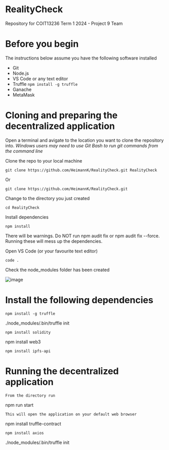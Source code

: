 # RealityCheck
Repository for COIT13236 Term 1 2024 - Project 9 Team

# Before you begin

The instructions below assume you have the following software installed
* Git
* Node.js
* VS Code or any text editor
* Truffle ```npm install -g truffle```
* Ganache
* MetaMask

# Cloning and preparing the decentralized application

Open a terminal and avigate to the location you want to clone the repository into.
*Windows users may need to use Git Bash to run git commands from the command line*

Clone the repo to your local machine
```
git clone https://github.com/HeimannK/RealityCheck.git RealityCheck
```

Or 
``` 
git clone https://github.com/HeimannK/RealityCheck.git
```

Change to the directory you just created
```
cd RealityCheck
```

Install dependencies
```
npm install
```
There will be warnings. Do NOT run npm audit fix or npm audit fix --force. Running these will mess up the dependencies.

Open VS Code (or your favourite text editor)
```
code .
```

Check the node_modules folder has been created

![image](https://github.com/HeimannK/RealityCheck/assets/37170193/baec942a-3ec8-47b9-b435-25778b13fef4)



# Install the following dependencies

```
npm install -g truffle
```
./node_modules/.bin/truffle init
```
npm install solidity
```
npm install web3
```
npm install ipfs-api
```



# Running the decentralized application

```
From the directory run
```
npm run start
```
This will open the application on your default web browser
```
npm install truffle-contract
```
npm install axios
```
./node_modules/.bin/truffle init
```

